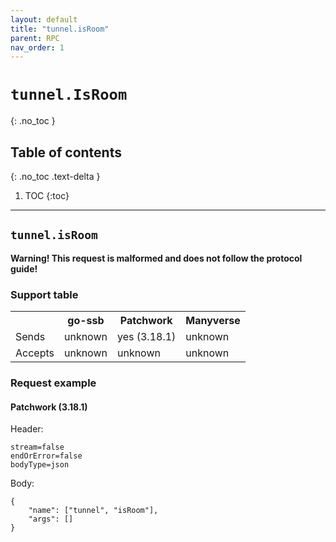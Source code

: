 ```yaml
---
layout: default
title: "tunnel.isRoom"
parent: RPC
nav_order: 1
---
```


# `tunnel.IsRoom`
{: .no_toc }

## Table of contents
{: .no_toc .text-delta }

1. TOC
{:toc}

---

## `tunnel.isRoom`

**Warning! This request is malformed and does not follow the protocol guide!**

### Support table

<table>
<tr>
    <th></th>
    <th>go-ssb</th>
    <th>Patchwork</th>
    <th>Manyverse</th>
</tr>

<tr>
    <td>Sends</td>
    <td>unknown</td>
    <td>yes (3.18.1)</td>
    <td>unknown</td>
</tr>

<tr>
    <td>Accepts</td>
    <td>unknown</td>
    <td>unknown</td>
    <td>unknown</td>
</tr>

</table>

### Request example

#### Patchwork (3.18.1)

Header:

    stream=false
    endOrError=false
    bodyType=json

Body:

    {
        "name": ["tunnel", "isRoom"],
        "args": []
    } 
